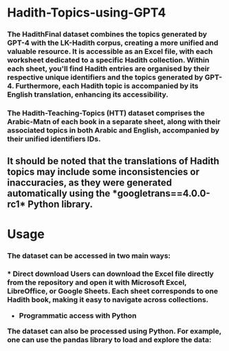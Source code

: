 # Hadith-Topics-using-GPT4
<h3> The HadithFinal dataset combines the topics generated by GPT-4 with the LK-Hadith corpus, creating a more unified and valuable resource. It is accessible as an Excel file, with each worksheet dedicated to a specific Hadith collection. Within each sheet, you'll find Hadith entries are organised by their respective unique identifiers and the topics generated by GPT-4. Furthermore, each Hadith topic is accompanied by its English translation, enhancing its accessibility.

 <h3> The Hadith-Teaching-Topics (HTT) dataset comprises the Arabic-Matn of each book in a separate sheet, along with their associated topics in both Arabic and English, accompanied by their unified identifiers IDs.

<h2> It should be noted that the translations of Hadith topics may include some inconsistencies or inaccuracies, as they were generated automatically using the *googletrans==4.0.0-rc1* Python library.

# Usage

### The dataset can be accessed in two main ways:

<h3> * Direct download  
Users can download the Excel file directly from the repository and open it with Microsoft Excel, LibreOffice, or Google Sheets. Each sheet corresponds to one Hadith book, making it easy to navigate across collections.

* Programmatic access with Python

The dataset can also be processed using Python. For example, one can use the pandas library to load and explore the data:
